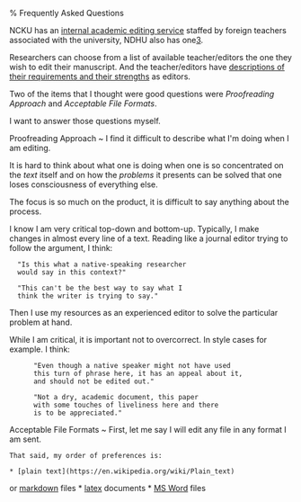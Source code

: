 % Frequently Asked Questions

NCKU has an [internal academic editing service][1]
staffed by foreign teachers associated with the university, 
NDHU also has one[3].

Researchers can choose from a list of available teacher/editors 
the one they wish to edit their manuscript. And the teacher/editors
have [descriptions of their requirements and their strengths][2] as 
editors.

[1]: https://flc.ncku.edu.tw/p/412-1144-17900.php?Lang=en
[2]: https://flc.ncku.edu.tw/p/412-1144-22614.php?Lang=zh-tw
[3]: https://rc040.ndhu.edu.tw/p/412-1077-6015.php?Lang=zh-tw

Two of the items that I thought were good questions were 
*Proofreading Approach* and *Acceptable File Formats*.

I want to answer those questions myself.

Proofreading Approach
  ~ I find it difficult to describe what I'm doing when I am editing.

  It is hard to think about what one is doing when one is so 
  concentrated on the *text* itself and on how the *problems* it 
  presents can be solved that one loses consciousness of everything 
  else.

  The focus is so much on the product, it is difficult to say
  anything about the process.

  I know I am very critical top-down and bottom-up. Typically,
  I make changes in almost every line of a text. Reading like 
  a journal editor trying to follow the argument, I think:

	  "Is this what a native-speaking researcher
	  would say in this context?"

	  "This can't be the best way to say what I
	  think the writer is trying to say."
  
  Then I use my resources as an experienced editor to solve the 
  particular problem at hand.

  While I am critical, it is important not to overcorrect. In style
  cases for example. I think:

          "Even though a native speaker might not have used
          this turn of phrase here, it has an appeal about it,
          and should not be edited out."

          "Not a dry, academic document, this paper
          with some touches of liveliness here and there
          is to be appreciated."

Acceptable File Formats
  ~ First, let me say I will edit any file in any format I am 
    sent.

    That said, my order of preferences is:

    * [plain text](https://en.wikipedia.org/wiki/Plain_text)
or [markdown](https://en.wikipedia.org/wiki/Markdown) files
    * [latex](https://en.wikipedia.org/wiki/LaTeX) documents
    * [MS Word](https://en.wikipedia.org/wiki/Microsoft_Word) files

